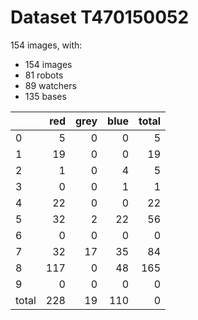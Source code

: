 # Dataset T470150052

154 images, with:

 - 154 images
 - 81 robots
 - 89 watchers
 - 135 bases

|       |   red |   grey |   blue |   total |
|:------|------:|-------:|-------:|--------:|
| 0     |     5 |      0 |      0 |       5 |
| 1     |    19 |      0 |      0 |      19 |
| 2     |     1 |      0 |      4 |       5 |
| 3     |     0 |      0 |      1 |       1 |
| 4     |    22 |      0 |      0 |      22 |
| 5     |    32 |      2 |     22 |      56 |
| 6     |     0 |      0 |      0 |       0 |
| 7     |    32 |     17 |     35 |      84 |
| 8     |   117 |      0 |     48 |     165 |
| 9     |     0 |      0 |      0 |       0 |
| total |   228 |     19 |    110 |       0 |

